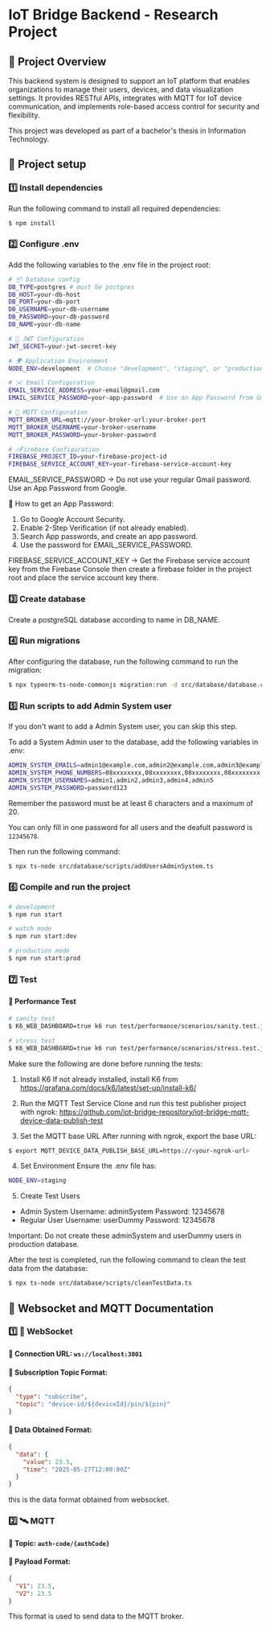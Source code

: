 # IoT Bridge Backend - Research Project

## 📌 Project Overview

This backend system is designed to support an IoT platform that enables organizations to manage their users, devices, and data visualization settings. It provides RESTful APIs, integrates with MQTT for IoT device communication, and implements role-based access control for security and flexibility.

This project was developed as part of a bachelor's thesis in Information Technology.

## 🚀 Project setup

### 1️⃣ Install dependencies

Run the following command to install all required dependencies:

```bash
$ npm install
```

### 2️⃣ Configure .env

Add the following variables to the .env file in the project root:

```bash
# 📦 Database config
DB_TYPE=postgres # must be postgres
DB_HOST=your-db-host
DB_PORT=your-db-port
DB_USERNAME=your-db-username
DB_PASSWORD=your-db-password
DB_NAME=your-db-name

# 🔐 JWT Configuration
JWT_SECRET=your-jwt-secret-key

# 🌍 Application Environment
NODE_ENV=development  # Choose "development", "staging", or "production" to set the desired mode, but by default it is set to "development"

# ✉️ Email Configuration
EMAIL_SERVICE_ADDRESS=your-email@gmail.com
EMAIL_SERVICE_PASSWORD=your-app-password  # Use an App Password from Gmail

# 📡 MQTT Configuration
MQTT_BROKER_URL=mqtt://your-broker-url:your-broker-port
MQTT_BROKER_USERNAME=your-broker-username
MQTT_BROKER_PASSWORD=your-broker-password

# 🔥Firebase Configuration
FIREBASE_PROJECT_ID=your-firebase-project-id
FIREBASE_SERVICE_ACCOUNT_KEY=your-firebase-service-account-key

```

EMAIL_SERVICE_PASSWORD → Do not use your regular Gmail password. Use an App Password from Google.

🔗 How to get an App Password:
1. Go to Google Account Security.
2. Enable 2-Step Verification (if not already enabled).
3. Search App passwords, and create an app password.
4. Use the password for EMAIL_SERVICE_PASSWORD.

FIREBASE_SERVICE_ACCOUNT_KEY → Get the Firebase service account key from the Firebase Console then create a firebase folder in the project root and place the service account key there.

### 3️⃣ Create database

Create a postgreSQL database according to name in DB_NAME.

### 4️⃣ Run migrations

After configuring the database, run the following command to run the migration:

```bash
$ npx typeorm-ts-node-commonjs migration:run -d src/database/database.config.ts
```

### 5️⃣ Run scripts to add Admin System user

If you don't want to add a Admin System user, you can skip this step.

To add a System Admin user to the database, add the following variables in .env:

```bash
ADMIN_SYSTEM_EMAILS=admin1@example.com,admin2@example.com,admin3@example.com,admin4@example.com,admin5@example.com
ADMIN_SYSTEM_PHONE_NUMBERS=08xxxxxxxx,08xxxxxxxx,08xxxxxxxx,08xxxxxxxx,08xxxxxxxx
ADMIN_SYSTEM_USERNAMES=admin1,admin2,admin3,admin4,admin5
ADMIN_SYSTEM_PASSWORD=password123
```

Remember the password must be at least 6 characters and a maximum of 20. 

You can only fill in one password for all users and the deafult password is `12345678`.

Then run the following command:

```bash
$ npx ts-node src/database/scripts/addUsersAdminSystem.ts
```

### 6️⃣ Compile and run the project

```bash
# development
$ npm run start

# watch mode
$ npm run start:dev

# production mode
$ npm run start:prod
```

### 7️⃣ Test

#### 🧪 Performance Test

```bash
# sanity test
$ K6_WEB_DASHBOARD=true k6 run test/performance/scenarios/sanity.test.js

# stress test
$ K6_WEB_DASHBOARD=true k6 run test/performance/scenarios/stress.test.js
```

Make sure the following are done before running the tests:

1. Install K6
If not already installed, install K6 from https://grafana.com/docs/k6/latest/set-up/install-k6/

2. Run the MQTT Test Service
Clone and run this test publisher project with ngrok:
https://github.com/iot-bridge-repository/iot-bridge-mqtt-device-data-publish-test

3. Set the MQTT base URL
After running with ngrok, export the base URL:

```bash
$ export MQTT_DEVICE_DATA_PUBLISH_BASE_URL=https://<your-ngrok-url>
```

4. Set Environment
Ensure the .env file has:

```bash
NODE_ENV=staging
```

5. Create Test Users
- Admin System
Username: adminSystem
Password: 12345678
- Regular User
Username: userDummy
Password: 12345678

Important: Do not create these adminSystem and userDummy users in production database.

After the test is completed, run the following command to clean the test data from the database:

```bash
$ npx ts-node src/database/scripts/cleanTestData.ts
```

## 📖 Websocket and MQTT Documentation

### 1️⃣ 📡 WebSocket

#### 🔸 Connection URL: `ws://localhost:3001`

#### 🔸 Subscription Topic Format:

```json
{
  "type": "subscribe",
  "topic": "device-id/${deviceId}/pin/${pin}"
}
```

#### 🔸 Data Obtained Format:

```json
{
  "data": {
    "value": 23.5,
    "time": "2025-05-27T12:00:00Z"
  }
}
```

this is the data format obtained from websocket.

### 2️⃣ 🛰️ MQTT

#### 🔸 Topic: `auth-code/{authCode}`

#### 🔸 Payload Format:

```json
{
  "V1": 23.5,
  "V2": 23.5
}
```

This format is used to send data to the MQTT broker.